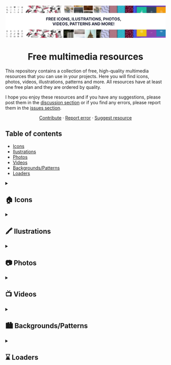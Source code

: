 <div id="top"></div>

<!-- PROJECT LOGO -->
<div align="center">

![header](./images/header.webp)

# Free multimedia resources

</div>

This repository contains a collection of free, high-quality multimedia resources that you can use in your projects. Here you will find icons, photos, videos, illustrations, patterns and more. All resources have at least one free plan and they are ordered by quality.

I hope you enjoy these resources and if you have any suggestions, please post them in the [discussion section](https://github.com/cosmoart/free-multimedia-resources/discussions) or if you find any errors, please report them in the [issues section](https://github.com/cosmoart/free-multimedia-resources/issues).

<div align="center">
  <a href="https://github.com/cosmoart/free-multimedia-resources">Contribute</a>
  ·
  <a href="https://github.com/cosmoart/free-multimedia-resources/issues">Report error</a>
  ·
  <a href="https://github.com/cosmoart/free-multimedia-resources/discussions">Suggest resource</a>
</div>


<!-- TABLE OF CONTENTS -->
## Table of contents

- [Icons](#-icons)
- [Ilustrations](#%EF%B8%8F-ilustrations)
- [Photos](#-photos)
- [Videos](#-videos)
- [Backgrounds/Patterns](#%EF%B8%8F-backgroundspatterns)
- [Loaders](#-loaders)


<details>

<summary><h2>🏠 Icons</h2></summary>

<table>
<tr>
		<td><a href="https://fonts.google.com/icons"><img src="./images/icons/google.webp" alt="Google icons"></a></td><td><a href="https://tabler-icons.io"><img src="https://tabler-icons.io/img/tabler-icons/og.png" alt="Tabler icons"></a></td><td><a href="https://iconify.design/"><img src="./images/icons/iconify.webp" alt="Iconify"></a></td>
	</tr>
	<tr>
		<td><a href="https://fonts.google.com/icons">Google icons</a></td><td><a href="https://tabler-icons.io">Tabler icons</a></td><td><a href="https://iconify.design/">Iconify</a></td>
	</tr>
	<tr>
		<td>Over 2,500 glyphs in a single font file with a wide range of design variants. </td><td>Free and open source icons designed to make your website or app attractive, visually consistent and simply beautiful.</td><td>All popular icon sets, one framework. Over 150,000 open source vector icons.</td>
	</tr>
	<tr>
		<td><a href="https://www.apache.org/licenses/LICENSE-2.0.html">Licence: Apache License Version 2.0</a> </td><td><a href="https://github.com/tabler/tabler-icons/blob/master/LICENSE">Licence: MIT</a></td><td><a href="https://iconify.design/license/">Licence: MIT. This license does not apply to all icons, Icon sets use various open source licenses, see each icon set for details.</a></td>
	</tr><tr>
		<td><a href="https://heroicons.com/"><img src="./images/icons/heroicons.webp" alt="Hero icons"></a></td><td><a href="https://remixicon.com/"><img src="./images/icons/remixicon.webp" alt="Remix icons"></a></td><td><a href="https://simpleicons.org/images/og.png"><img src="https://simpleicons.org/images/og.png" alt="Simple icons"></a></td>
	</tr>
	<tr>
		<td><a href="https://heroicons.com/">Hero icons</a></td><td><a href="https://remixicon.com/">Remix icons</a></td><td><a href="https://simpleicons.org/images/og.png">Simple icons</a></td>
	</tr>
	<tr>
		<td>Beautiful hand-crafted SVG icons, by the makers of Tailwind CSS.</td><td>Remix Icon is a set of open source neutral style system symbols elaborately crafted for designers and developers.</td><td>2449 Free SVG icons for popular brands</td>
	</tr>
	<tr>
		<td><a href="https://github.com/tailwindlabs/heroicons/blob/master/LICENSE">Licence: MIT</a> </td><td><a href="https://github.com/Remix-Design/RemixIcon/blob/master/License">Licence: Apache License Version 2.0</a></td><td><a href="https://github.com/simple-icons/simple-icons/blob/develop/LICENSE.md">Licence: Creative Commons Zero v1.0 Universal</a></td>
	</tr><tr>
		<td><a href="https://svgl.vercel.app"><img src="https://svgl.vercel.app/images/screenshot.png" alt="svgl"></a></td><td><a href="https://css.gg/"><img src="https://css.gg/fav/og2.png" alt="css.gg"></a></td><td><a href="https://feathericons.com/"><img src="./images/icons/feather.webp" alt="Feather icons"></a></td>
	</tr>
	<tr>
		<td><a href="https://svgl.vercel.app">svgl</a></td><td><a href="https://css.gg/">css.gg</a></td><td><a href="https://feathericons.com/">Feather icons</a></td>
	</tr>
	<tr>
		<td>A beautiful library with SVG logos.</td><td>Open-source CSS, SVG and Figma UI Icons, Available in SVG Sprite, styled-components, NPM & API</td><td>Simply beautiful open source icons</td>
	</tr>
	<tr>
		<td><a href="https://github.com/pheralb/svgl/blob/main/LICENSE">Licence: MIT</a> </td><td><a href="https://css.gg/doc/licence">Licence: MIT</a></td><td><a href="https://github.com/feathericons/feather/blob/master/LICENSE">Licence: MIT</a></td>
	</tr><tr>
		<td><a href="https://ikonate.com/cover.png"><img src="https://ikonate.com/cover.png" alt="Ikonate"></a></td><td><a href="https://www.svgrepo.com"><img src="https://www.svgrepo.com/social.png" alt="SVGrepo"></a></td><td><a href="https://iconmonstr.com"><img src="./images/icons/iconmonstr.webp" alt="Iconmonstr"></a></td>
	</tr>
	<tr>
		<td><a href="https://ikonate.com/cover.png">Ikonate</a></td><td><a href="https://www.svgrepo.com">SVGrepo</a></td><td><a href="https://iconmonstr.com">Iconmonstr</a></td>
	</tr>
	<tr>
		<td>Customise, adjust and download free vector icons.</td><td>500.000+ Open-licensed SVG Vector and Icons</td><td>Free simple icons for your next project</td>
	</tr>
	<tr>
		<td><a href="https://github.com/mikolajdobrucki/ikonate/blob/master/LICENSE">Licence: MIT</a> </td><td><a href="https://www.svgrepo.com/page/licensing">Licence: Multiple licenses (SVG Repo License, CC0, MIT...)</a></td><td><a href="https://iconmonstr.com/license/">Licence: "Licensee may use the Work in non-commercial and commercial projects, services or products without attribution."</a></td>
	</tr><tr>
		<td><a href="https://iconoir.com/"><img src="./images/icons/iconoir.webp" alt="Iconoir"></a></td><td><a href="https://www.mingcute.com"><img src="./images/icons/mingcute.webp" alt="MingCute"></a></td><td><a href="https://boxicons.co"><img src="./images/icons/boxicons.webp" alt="Boxicons"></a></td>
	</tr>
	<tr>
		<td><a href="https://iconoir.com/">Iconoir</a></td><td><a href="https://www.mingcute.com">MingCute</a></td><td><a href="https://boxicons.co">Boxicons</a></td>
	</tr>
	<tr>
		<td>Iconoir is the biggest open source icon library that provides a massive selection of high-quality icons.</td><td>MingCute Icon is a set of simple and exquisite open-source icon library.</td><td>Boxicons is a free collection of carefully crafted open source icons.</td>
	</tr>
	<tr>
		<td><a href="https://github.com/iconoir-icons/iconoir/blob/main/LICENSE">Licence: MIT</a> </td><td><a href="https://github.com/Richard9394/MingCute/blob/main/LICENSE">Licence: Apache License Version 2.0</a></td><td><a href="https://boxicons.com/usage#license">Licence: MIT</a></td>
	</tr><tr>
		<td><a href="https://fontawesome.com/search?m=free&o=r"><img src="https://img.fortawesome.com/1ce05b4b/open-graph-search-free.png" alt="Fontawesome"></a></td><td><a href="https://keyicons.com"><img src="./images/icons/keyicons.webp" alt="Keyicons"></a></td><td><a href="https://healthicons.org"><img src="https://healthicons.org/og_image.png" alt="Health icons"></a></td>
	</tr>
	<tr>
		<td><a href="https://fontawesome.com/search?m=free&o=r">Fontawesome</a></td><td><a href="https://keyicons.com">Keyicons</a></td><td><a href="https://healthicons.org">Health icons</a></td>
	</tr>
	<tr>
		<td>Search all of Font Awesome's free and Open Source icons.</td><td>The clean icon set you were looking for, ready to use in web, mobile development and wherever you want.</td><td>Free, open source health icons. Use in your next commercial or personal project. No need to give credit.</td>
	</tr>
	<tr>
		<td><a href="https://fontawesome.com/license/free">Licence: The free versions (all versions up to 4 and the free version for 5) are available under the SIL Open Font License 1.1, Creative Commons Attribution 4.0 and MIT License</a> </td><td><a href="https://keyicons.com">Licence: CC BY 4.0</a></td><td><a href="https://healthicons.org/about">Licence: CC0 License</a></td>
	</tr><tr>
		<td><a href="http://zwicon.com"><img src="./images/icons/zwicon.webp" alt="Zwicon"></a></td>
	</tr>
	<tr>
		<td><a href="http://zwicon.com">Zwicon</a></td>
	</tr>
	<tr>
		<td>The zwicon icon library was made to support our work @zwoelf. Now it is available for free for download.</td>
	</tr>
	<tr>
		<td><a href="http://zwicon.com/how-to-use.html">Licence: CC BY-ND 4.0</a> </td>
	</tr>
</table>
</details>


<details>

<summary><h2>🖍️ Ilustrations</h2></summary>

<table>
<tr>
		<td><a href="https://www.reshot.com/free-vector-illustrations/"><img src="https://www.reshot.com/static/illustrations/og/reshot-free-illustrations.png" alt="Reshot"></a></td><td><a href="https://undraw.co/illustrations"><img src="./images/ilustrations/undraw.webp" alt="unDraw"></a></td><td><a href="https://designs.ai/graphicmaker"><img src="./images/ilustrations/designsai.webp" alt="Designs AI"></a></td>
	</tr>
	<tr>
		<td><a href="https://www.reshot.com/free-vector-illustrations/">Reshot</a></td><td><a href="https://undraw.co/illustrations">unDraw</a></td><td><a href="https://designs.ai/graphicmaker">Designs AI</a></td>
	</tr>
	<tr>
		<td>Download free vector illustrations for commercial use with no attribution so you can design freely.</td><td>The design project with open-source illustrations for any idea you can imagine and create.</td><td>Get beautiful and customizable SVG, PNG and Vector illustrations that match you brand identity.</td>
	</tr>
	<tr>
		<td><a href="https://www.reshot.com/license/">Licence: Reshot Free License</a> </td><td><a href="https://undraw.co/license">Licence: "You can use the illustrations in any project, commercial or personal without attribution or any costs"</a></td><td><a href="https://designs.ai/dos-and-donts">Licence: "Free for Personal and Commercial usage with attribution."</a></td>
	</tr><tr>
		<td><a href="https://iradesign.io"><img src="./images/ilustrations/iradesign.webp" alt="Iradesign"></a></td><td><a href="https://www.opendoodles.com"><img src="https://assets.website-files.com/5d5d5904f8a21bfe5ff69367/5da4cb5454976755fcac7930_seo-doodles.jpg" alt="Open Doodles"></a></td><td><a href="https://bigheads.io"><img src="https://bigheads.io/card.png" alt="Big Heads"></a></td>
	</tr>
	<tr>
		<td><a href="https://iradesign.io">Iradesign</a></td><td><a href="https://www.opendoodles.com">Open Doodles</a></td><td><a href="https://bigheads.io">Big Heads</a></td>
	</tr>
	<tr>
		<td>Build your own amazing illustrations with MIT licensed illustrations</td><td>A library of sketchy illustrations of people free for personal and commercial use.</td><td>Randomly Generated Characters for Your Apps & Games.</td>
	</tr>
	<tr>
		<td><a href="https://iradesign.io">Licence: MIT</a> </td><td><a href="https://www.opendoodles.com">Licence: CC0 1.0</a></td><td><a href="https://bigheads.io">Licence: "Free for personal and commercial use."</a></td>
	</tr><tr>
		<td><a href="https://www.manypixels.co/gallery"><img src="https://www.manypixels.co/Illustrations%20Gallery%20Thumbnails.png" alt="Many Pixels"></a></td><td><a href="https://www.humaaans.com/"><img src="https://assets.website-files.com/5bff8886c3964a992e90d465/5c050a75fc73fba30bf816f1_seo-rectangle.jpg" alt="Humaaans"></a></td><td><a href="https://fresh-folk.com"><img src="https://fresh-folk.com/assets/images/card.jpg" alt="Fresh Folk"></a></td>
	</tr>
	<tr>
		<td><a href="https://www.manypixels.co/gallery">Many Pixels</a></td><td><a href="https://www.humaaans.com/">Humaaans</a></td><td><a href="https://fresh-folk.com">Fresh Folk</a></td>
	</tr>
	<tr>
		<td>Download our 2,500+ editable and royalty-free SVG and PNG illustrations to power up your designs.</td><td>Mix-&-match illustrations of people with a design library for InVIsion Studio and Sketch.</td><td>An illustration library of people and objects.</td>
	</tr>
	<tr>
		<td><a href="https://www.manypixels.co/gallery">Licence: "You can use the illustrations in any project, commercial or personal without attribution or any costs."</a> </td><td><a href="https://www.humaaans.com/">Licence: CC0</a></td><td><a href="https://fresh-folk.com">Licence: CC BY-NC-ND 4.0</a></td>
	</tr><tr>
		<td><a href="https://flexiple.com/illustrations/"><img src="https://ik.imagekit.io/6eslefmcf/flexiple/preview/scale-link-preview_TPkNnpjji.png" alt="Flexiple ilustrations"></a></td><td><a href="https://storyset.com"><img src="./images/ilustrations/storyset.webp" alt="Storyset"></a></td><td><a href="https://themeisle.com/illustrations/"><img src="./images/ilustrations/themeisle.webp" alt="Theme Isle"></a></td>
	</tr>
	<tr>
		<td><a href="https://flexiple.com/illustrations/">Flexiple ilustrations</a></td><td><a href="https://storyset.com">Storyset</a></td><td><a href="https://themeisle.com/illustrations/">Theme Isle</a></td>
	</tr>
	<tr>
		<td>A new free, open-source and high-quality illustration each day - no attribution needed!</td><td>Awesome free customizable illustrations for your next project</td><td>Find & Download the most popular Illustrations ✓ Free for commercial use ✓ High Quality Images ✓ Made for Creative Projects.</td>
	</tr>
	<tr>
		<td><a href="https://flexiple.com/illustrations/">Licence: "Put simply, use it in any project. No attribution needed."</a> </td><td><a href="https://storyset.com/faqs">Licence: Free for Personal and Commercial usage with attribution.</a></td><td><a href="https://themeisle.com/illustrations/">Licence: "All images and vectors published on Themeisle can be used for free. You can use them for noncommercial and commercial purposes."</a></td>
	</tr><tr>
		<td><a href="https://www.drawkit.com/?pricing-type=Free"><img src="./images/ilustrations/drawkit.webp" alt="DrawKit"></a></td><td><a href="https://delesign.com/free-designs/graphics/illustration"><img src="./images/ilustrations/delesign.webp" alt="Delesign"></a></td>
	</tr>
	<tr>
		<td><a href="https://www.drawkit.com/?pricing-type=Free">DrawKit</a></td><td><a href="https://delesign.com/free-designs/graphics/illustration">Delesign</a></td>
	</tr>
	<tr>
		<td>REQUIRE LOGIN TO USE. Browse all our creative contents. 2D illustrations, icons, 3D, animations, mockups and many more.</td><td>REQUIRE LOGIN TO USE. Use our royalty-free Illustrations for your website, social media, blog, email newsletters, and anything else.</td>
	</tr>
	<tr>
		<td><a href="https://www.drawkit.com/license">Licence: DrawKit License (Free for Personal and Commercial. No attribution required.)</a> </td><td><a href="https://delesign.com/free-designs/free-license/">Licence: Delesign License (Free for Personal and Commercial. No attribution required.)</a></td>
	</tr>
</table>
</details>


<details>

<summary><h2>📷 Photos</h2></summary>

<table>
<tr>
		<td><a href="https://pixabay.com/photos/"><img src="./images/photos/pixabay.webp" alt="PixaBay"></a></td><td><a href="https://www.pexels.com"><img src="./images/photos/pexels.webp" alt="Pexels"></a></td><td><a href="https://picography.co"><img src="./images/photos/picography.webp" alt="Picography"></a></td>
	</tr>
	<tr>
		<td><a href="https://pixabay.com/photos/">PixaBay</a></td><td><a href="https://www.pexels.com">Pexels</a></td><td><a href="https://picography.co">Picography</a></td>
	</tr>
	<tr>
		<td>Find high quality royalty free photos for your next project. ✓ Free for commercial use ✓ No attribution required ✓ Photos handpicked by staff.</td><td>Free stock photos & videos you can use everywhere. Browse millions of high-quality royalty free stock images & copyright free pictures. No attribution required.</td><td>Picography offers gorgeous high-resolution free photos. Our free stock photos can be used for any project. No attribution needed. Download your favorites.</td>
	</tr>
	<tr>
		<td><a href="https://pixabay.com/es/service/license/">Licence: Pixabay License (Free for commercial and noncommercial use. Attribution is not required.)</a> </td><td><a href="https://www.pexels.com/license/">Licence: "All photos and videos on Pexels can be downloaded and used for free."</a></td><td><a href="https://picography.co/terms/">Licence: CC0 1.0</a></td>
	</tr><tr>
		<td><a href="https://unsplash.com"><img src="./images/photos/unsplash.webp" alt="Unsplash"></a></td><td><a href="https://stocksnap.io"><img src="https://stocksnap.io/img/stocksnap_og.png" alt="StockSnap"></a></td><td><a href="https://nappy.co"><img src="https://nappy.co/public/img/meta_header.jpg" alt="Nappy"></a></td>
	</tr>
	<tr>
		<td><a href="https://unsplash.com">Unsplash</a></td><td><a href="https://stocksnap.io">StockSnap</a></td><td><a href="https://nappy.co">Nappy</a></td>
	</tr>
	<tr>
		<td>The internet’s source of freely-usable images. Powered by creators everywhere.</td><td>The best source for free, CC0, do-what-you-want-with stock photos. No attribution required.</td><td>Beautiful photos of Black and Brown people, for free. For commercial and personal use.</td>
	</tr>
	<tr>
		<td><a href="https://unsplash.com/license">Licence: Free for Commercial and non-commercial purposes. No attribution required.</a> </td><td><a href="https://stocksnap.io/license">Licence: CC0 1.0</a></td><td><a href="https://nappy.co/license">Licence: CC0 1.0</a></td>
	</tr>
</table>
</details>


<details>

<summary><h2>📺 Videos</h2></summary>

<table>
<tr>
		<td><a href="https://www.pexels.com/videos/"><img src="./images/videos/pexels.webp" alt="Pexels"></a></td><td><a href="https://coverr.co"><img src="./images/videos/coverr.webp" alt="Coverr"></a></td><td><a href="https://www.videezy.com"><img src="./images/videos/videezy.webp" alt="Videezy"></a></td>
	</tr>
	<tr>
		<td><a href="https://www.pexels.com/videos/">Pexels</a></td><td><a href="https://coverr.co">Coverr</a></td><td><a href="https://www.videezy.com">Videezy</a></td>
	</tr>
	<tr>
		<td>Pexels Videos makes it easy to find free stock footage for your website, promo video or anything else.</td><td>Download royalty free (for personal and commercial use), unique and beautiful video footage for your website or any project. No attribution required.</td><td>Download millions of free and premium stock footage and motion graphics instantly.</td>
	</tr>
	<tr>
		<td><a href="https://www.pexels.com/license/">Licence: "All photos and videos on Pexels can be downloaded and used for free."</a> </td><td><a href="https://coverr.co/license">Licence: "All Videos published on Coverr.co can be used free for commercial and non-commercial purposes. You do not need to ask permission from or provide credit to the videographer or Coverr.co, although it is appreciated when possible."</a></td><td><a href="https://www.videezy.com/terms">Licence: Standard, Pro, Creative Commons and Editorial Use Only</a></td>
	</tr><tr>
		<td><a href="https://mixkit.co/free-stock-video/"><img src="./images/videos/mixkit.webp" alt="Mixkit"></a></td><td><a href="https://www.videvo.net"><img src="./images/videos/videvo.webp" alt="Videvo"></a></td>
	</tr>
	<tr>
		<td><a href="https://mixkit.co/free-stock-video/">Mixkit</a></td><td><a href="https://www.videvo.net">Videvo</a></td>
	</tr>
	<tr>
		<td>Browse our library of extraordinary free stock footage and motion clips for every occasion. All HD Video Clips are completely free to download and use anywhere.</td><td>Download Free Stock Footage and HD Video clips; Videvo offers a large selection of HD video clips, motion graphics and free stock footage.</td>
	</tr>
	<tr>
		<td><a href="https://mixkit.co/license/">Licence: "Items under the Mixkit Stock Video Free License can be used in your commercial and non-commercial projects, for free."</a> </td><td><a href="https://help.videvo.net/category/6-licensing">Licence: Videvo Attribution License or Creative Commons 3.0 ("You may use these video clips free of charge, in both personal and commercial productions. Video clips that carry the Creative Commons 3.0 license must be attributed to the original author.")</a></td>
	</tr>
</table>
</details>


<details>

<summary><h2>🏙️ Backgrounds/Patterns</h2></summary>

<table>
<tr>
		<td><a href="https://www.magicpattern.design/tools/css-backgrounds"><img src="https://storage.googleapis.com/brandflow-bucket/magipattern/css-backgrounds.jpg" alt="CSS Background Patterns"></a></td><td><a href="https://pattern.monster"><img src="https://giguom.com/pattern.monster/images//TwitterBG2.png" alt="Pattern Monster"></a></td><td><a href="https://bansal.io/pattern-css"><img src="https://bansal.io/assets/images/pattern-css-preview.jpg" alt="pattern.css"></a></td>
	</tr>
	<tr>
		<td><a href="https://www.magicpattern.design/tools/css-backgrounds">CSS Background Patterns</a></td><td><a href="https://pattern.monster">Pattern Monster</a></td><td><a href="https://bansal.io/pattern-css">pattern.css</a></td>
	</tr>
	<tr>
		<td>Beautiful pure CSS background patterns that you can actually use in your projects!</td><td>A simple online pattern generator to create repeatable SVG patterns. Perfect for website backgrounds, apparel, branding, packaging design and more.</td><td>CSS only library to fill your empty background with beautiful patterns.</td>
	</tr>
	<tr>
		<td><a href="https://www.magicpattern.design/terms">Licence: "Free"</a> </td><td><a href="https://github.com/catchspider2002/svelte-svg-patterns/blob/master/LICENSE.md">Licence: MIT</a></td><td><a href="https://github.com/bansal/pattern.css">Licence: MIT</a></td>
	</tr><tr>
		<td><a href="https://haikei.app/generators/"><img src="https://haikei.app/haikei-cover.png" alt="Haikei"></a></td><td><a href="https://www.heropatterns.com"><img src="./images/backgrounds/heropatterns.webp" alt="Hero Patterns"></a></td><td><a href="https://patternpad.com"><img src="https://patternpad.com/images/patternpad-banner.png" alt="PatternPad"></a></td>
	</tr>
	<tr>
		<td><a href="https://haikei.app/generators/">Haikei</a></td><td><a href="https://www.heropatterns.com">Hero Patterns</a></td><td><a href="https://patternpad.com">PatternPad</a></td>
	</tr>
	<tr>
		<td>Our SVG generators let you discover, customize, randomize, and export generative SVG design assets to use in your favorite design tools.</td><td>A collection of repeatable SVG background patterns for you to use on your web projects.</td><td>PatternPad offers unlimited unique pattern designs that fit your style. Ideal for branding, presentations, social media posts or customising products.</td>
	</tr>
	<tr>
		<td><a href="https://haikei.app/pricing/">Licence: Free</a> </td><td><a href="https://heropatterns.com">Licence: CC BY 4.0</a></td><td><a href="https://patternpad.com">Licence: Free with attribution</a></td>
	</tr>
</table>
</details>


<details>

<summary><h2>⌛ Loaders</h2></summary>

<table>
<tr>
		<td><a href="https://10015.io/tools/css-loader-generator"><img src="./images/loaders/css_tools.webp" alt="10015 Tools - CSS Loader Generator"></a></td><td><a href="https://uiball.com/loaders/"><img src="./images/loaders/uiball-loaders.webp" alt="Loaders"></a></td><td><a href="https://loaders.holasvg.com"><img src="https://loaders.holasvg.com/holasvg-loaders.gif" alt="Hola svg"></a></td>
	</tr>
	<tr>
		<td><a href="https://10015.io/tools/css-loader-generator">10015 Tools - CSS Loader Generator</a></td><td><a href="https://uiball.com/loaders/">Loaders</a></td><td><a href="https://loaders.holasvg.com">Hola svg</a></td>
	</tr>
	<tr>
		<td>Online CSS Loader Generator is a free tool for generating CSS loaders</td><td>Free loaders & spinners for your next project. Built with HTML, CSS and a soupçon of SVG. Available for copypasta or as a tree-shakeable React component library.</td><td>Free SVG Loader Generator</td>
	</tr>
	<tr>
		<td><a href="https://10015.io/tools/css-loader-generator">Licence: Free</a> </td><td><a href="https://github.com/GriffinJohnston/uiball-loaders/blob/main/LICENSE">Licence: MIT</a></td><td><a href="https://loaders.holasvg.com">Licence: MIT</a></td>
	</tr><tr>
		<td><a href="https://samherbert.net/svg-loaders/"><img src="./images/loaders/svg-loaders.webp" alt="SVG Loaders"></a></td><td><a href="https://cssloaders.github.io"><img src="https://cssloaders.github.io/images/Loader-screen.png" alt="CSS loaders and spinners"></a></td>
	</tr>
	<tr>
		<td><a href="https://samherbert.net/svg-loaders/">SVG Loaders</a></td><td><a href="https://cssloaders.github.io">CSS loaders and spinners</a></td>
	</tr>
	<tr>
		<td>Loading icons and small animations built with pure SVG.</td><td>CSS Loader is a collection of different types of loaders, spinners and their source code. There are no image dependencies in this. It's is done using pure CSS. Hence it is easily customization too.</td>
	</tr>
	<tr>
		<td><a href="https://github.com/SamHerbert/SVG-Loaders/blob/master/LICENSE.md">Licence: MIT</a> </td><td><a href="https://github.com/vineethtrv/css-loader/blob/master/LICENSE">Licence: MIT</a></td>
	</tr>
</table>
</details>

